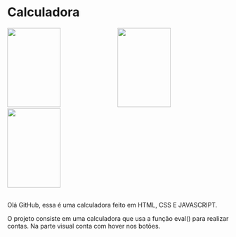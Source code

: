 <h1>Calculadora</h1>
<div>
  <img width="49%" height="180em" src="https://user-images.githubusercontent.com/98619044/191636330-a5525b79-960d-417d-9c1e-eff9be93a194.png">
  <img width="49%" height="180em" src="https://user-images.githubusercontent.com/98619044/191636326-bbbfcf4d-82fb-4b64-b09e-a3fb52ee9daf.png">
  <img width="49%" height="180em" src="https://user-images.githubusercontent.com/98619044/191636332-d974af79-eff1-4163-8d87-0108532eb203.png">
</div><br>

<p>Olá GitHub, essa é uma calculadora feito em HTML, CSS E JAVASCRIPT.</p>
<p>O projeto consiste em uma calculadora que usa a função eval() para realizar contas. Na parte visual conta com hover nos botões.</p>
